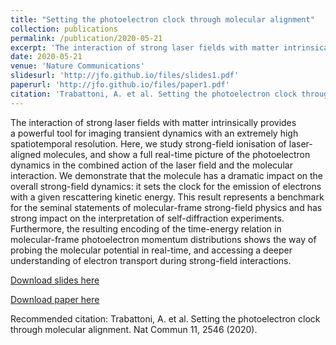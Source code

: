 ```yaml
---
title: "Setting the photoelectron clock through molecular alignment"
collection: publications
permalink: /publication/2020-05-21
excerpt: 'The interaction of strong laser fields with matter intrinsically provides a powerful tool for imaging transient dynamics with an extremely high spatiotemporal resolution. Here, we study strong-field ionisation of laser-aligned molecules, and show a full real-time picture of the photoelectron dynamics in the combined action of the laser field and the molecular interaction. We demonstrate that the molecule has a dramatic impact on the overall strong-field dynamics: it sets the clock for the emission of electrons with a given rescattering kinetic energy. This result represents a benchmark for the seminal statements of molecular-frame strong-field physics and has strong impact on the interpretation of self-diffraction experiments. Furthermore, the resulting encoding of the time-energy relation in molecular-frame photoelectron momentum distributions shows the way of probing the molecular potential in real-time, and accessing a deeper understanding of electron transport during strong-field interactions.'
date: 2020-05-21
venue: 'Nature Communications'
slidesurl: 'http://jfo.github.io/files/slides1.pdf'
paperurl: 'http://jfo.github.io/files/paper1.pdf'
citation: 'Trabattoni, A. et al. Setting the photoelectron clock through molecular alignment. Nat Commun 11, 2546 (2020).'
---
```

The interaction of strong laser fields with matter intrinsically provides a powerful tool for imaging transient dynamics with an extremely high spatiotemporal resolution. Here, we study strong-field ionisation of laser-aligned molecules, and show a full real-time picture of the photoelectron dynamics in the combined action of the laser field and the molecular interaction. We demonstrate that the molecule has a dramatic impact on the overall strong-field dynamics: it sets the clock for the emission of electrons with a given rescattering kinetic energy. This result represents a benchmark for the seminal statements of molecular-frame strong-field physics and has strong impact on the interpretation of self-diffraction experiments. Furthermore, the resulting encoding of the time-energy relation in molecular-frame photoelectron momentum distributions shows the way of probing the molecular potential in real-time, and accessing a deeper understanding of electron transport during strong-field interactions.

[Download slides here](http://jfo.github.io/files/slides1.pdf)

[Download paper here](http://jfo.github.io/files/paper1.pdf)

Recommended citation: Trabattoni, A. et al. Setting the photoelectron clock through molecular alignment. Nat Commun 11, 2546 (2020).